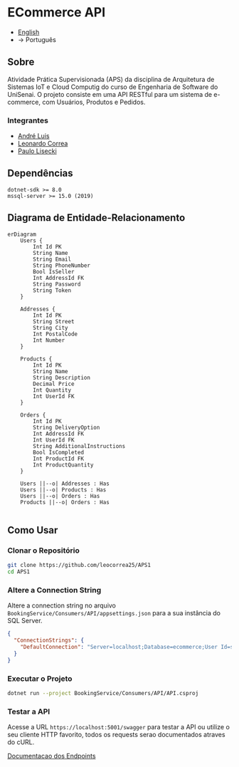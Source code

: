 # ECommerce API

- [English](README.md)
- → Português

## Sobre

Atividade Prática Supervisionada (APS) da disciplina de Arquitetura de Sistemas IoT e Cloud Computig do curso de Engenharia de Software do UniSenai. O projeto consiste em uma API RESTful para um sistema de e-commerce, com Usuários, Produtos e Pedidos.

### Integrantes

- [André Luis](https://github.com/AndreLuisPLuz)
- [Leonardo Correa](https://github.com/leocorrea25)
- [Paulo Lisecki](https://github.com/thinato)

## Dependências

```
dotnet-sdk >= 8.0
mssql-server >= 15.0 (2019)
```

## Diagrama de Entidade-Relacionamento

<!-- ![Diagrama de Entidade-Relacionamento](./docs/er-diagram.png) -->

```mermaid
erDiagram
    Users {
        Int Id PK
        String Name
        String Email
        String PhoneNumber
        Bool IsSeller
        Int AddressId FK
        String Password
        String Token
    }

    Addresses {
        Int Id PK
        String Street
        String City
        Int PostalCode
        Int Number
    }

    Products {
        Int Id PK
        String Name
        String Description
        Decimal Price
        Int Quantity
        Int UserId FK
    }

    Orders {
        Int Id PK
        String DeliveryOption
        Int AddressId FK
        Int UserId FK
        String AdditionalInstructions
        Bool IsCompleted
        Int ProductId FK
        Int ProductQuantity
    }

    Users ||--o| Addresses : Has
    Users ||--o| Products : Has
    Users ||--o| Orders : Has
    Products ||--o| Orders : Has


```

## Como Usar

### Clonar o Repositório

```bash
git clone https://github.com/leocorrea25/APS1
cd APS1
```

### Altere a Connection String

Altere a connection string no arquivo `BookingService/Consumers/API/appsettings.json` para a sua instância do SQL Server.

```json
{
  "ConnectionStrings": {
    "DefaultConnection": "Server=localhost;Database=ecommerce;User Id=sa;Password=sua_senha;"
  }
}
```

### Executar o Projeto

```bash
dotnet run --project BookingService/Consumers/API/API.csproj
```

### Testar a API

Acesse a URL `https://localhost:5001/swagger` para testar a API ou utilize o seu cliente HTTP favorito, todos os requests serao documentados atraves do cURL.

[Documentacao dos Endpoints](./docs/endpoints.md)

